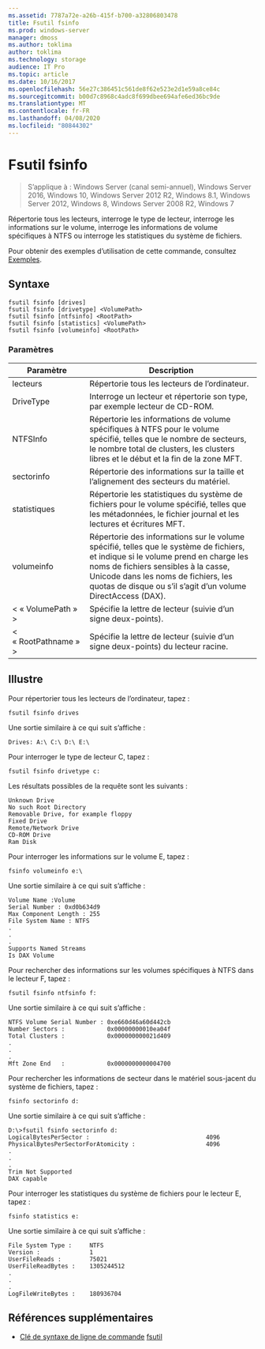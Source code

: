 ```yaml
---
ms.assetid: 7787a72e-a26b-415f-b700-a32806803478
title: Fsutil fsinfo
ms.prod: windows-server
manager: dmoss
ms.author: toklima
author: toklima
ms.technology: storage
audience: IT Pro
ms.topic: article
ms.date: 10/16/2017
ms.openlocfilehash: 56e27c386451c561de8f62e523e2d1e59a8ce84c
ms.sourcegitcommit: b00d7c8968c4adc8f699dbee694afe6ed36bc9de
ms.translationtype: MT
ms.contentlocale: fr-FR
ms.lasthandoff: 04/08/2020
ms.locfileid: "80844302"
---
```

# <a name="fsutil-fsinfo"></a>Fsutil fsinfo
>S’applique à : Windows Server (canal semi-annuel), Windows Server 2016, Windows 10, Windows Server 2012 R2, Windows 8.1, Windows Server 2012, Windows 8, Windows Server 2008 R2, Windows 7

Répertorie tous les lecteurs, interroge le type de lecteur, interroge les informations sur le volume, interroge les informations de volume spécifiques à NTFS ou interroge les statistiques du système de fichiers.

Pour obtenir des exemples d’utilisation de cette commande, consultez [Exemples](#BKMK_examples).

## <a name="syntax"></a>Syntaxe

```
fsutil fsinfo [drives]
fsutil fsinfo [drivetype] <VolumePath>
fsutil fsinfo [ntfsinfo] <RootPath>
fsutil fsinfo [statistics] <VolumePath>
fsutil fsinfo [volumeinfo] <RootPath>
```

### <a name="parameters"></a>Paramètres

|Paramètre|Description|
|-------------|---------------|
|lecteurs|Répertorie tous les lecteurs de l’ordinateur.|
|DriveType|Interroge un lecteur et répertorie son type, par exemple lecteur de CD-ROM.|
|NTFSInfo|Répertorie les informations de volume spécifiques à NTFS pour le volume spécifié, telles que le nombre de secteurs, le nombre total de clusters, les clusters libres et le début et la fin de la zone MFT.|
|sectorinfo|Répertorie des informations sur la taille et l’alignement des secteurs du matériel.|
|statistiques|Répertorie les statistiques du système de fichiers pour le volume spécifié, telles que les métadonnées, le fichier journal et les lectures et écritures MFT.|
|volumeinfo|Répertorie des informations sur le volume spécifié, telles que le système de fichiers, et indique si le volume prend en charge les noms de fichiers sensibles à la casse, Unicode dans les noms de fichiers, les quotas de disque ou s’il s’agit d’un volume DirectAccess (DAX).|
|< « VolumePath » >|Spécifie la lettre de lecteur (suivie d’un signe deux-points).|
|< « RootPathname » >|Spécifie la lettre de lecteur (suivie d’un signe deux-points) du lecteur racine.|

## <a name="examples"></a><a name="BKMK_examples"></a>Illustre
Pour répertorier tous les lecteurs de l’ordinateur, tapez :

```
fsutil fsinfo drives
```

Une sortie similaire à ce qui suit s’affiche :

```
Drives: A:\ C:\ D:\ E:\       
```

Pour interroger le type de lecteur C, tapez :

```
fsutil fsinfo drivetype c:
```

Les résultats possibles de la requête sont les suivants :

```
Unknown Drive
No such Root Directory
Removable Drive, for example floppy
Fixed Drive
Remote/Network Drive
CD-ROM Drive
Ram Disk
```

Pour interroger les informations sur le volume E, tapez :

```
fsinfo volumeinfo e:\
```

Une sortie similaire à ce qui suit s’affiche :

```
Volume Name :Volume
Serial Number : 0xd0b634d9
Max Component Length : 255
File System Name : NTFS
.
.
.
Supports Named Streams
Is DAX Volume
```

Pour rechercher des informations sur les volumes spécifiques à NTFS dans le lecteur F, tapez :

```
fsutil fsinfo ntfsinfo f:
```

Une sortie similaire à ce qui suit s’affiche :

```
NTFS Volume Serial Number : 0xe660d46a60d442cb
Number Sectors :            0x00000000010ea04f
Total Clusters :            0x000000000021d409
.
.
.
Mft Zone End   :            0x0000000000004700       
```

Pour rechercher les informations de secteur dans le matériel sous-jacent du système de fichiers, tapez :

```
fsinfo sectorinfo d:
```

Une sortie similaire à ce qui suit s’affiche :

```
D:\>fsutil fsinfo sectorinfo d:
LogicalBytesPerSector :                                 4096
PhysicalBytesPerSectorForAtomicity :                    4096
.
.
.
Trim Not Supported
DAX capable
```

Pour interroger les statistiques du système de fichiers pour le lecteur E, tapez :

```
fsinfo statistics e:
```

Une sortie similaire à ce qui suit s’affiche :

```
File System Type :     NTFS
Version :              1
UserFileReads :        75021
UserFileReadBytes :    1305244512
.
.
.
LogFileWriteBytes :    180936704       
```

## <a name="additional-references"></a>Références supplémentaires
- [Clé de syntaxe de ligne de commande](command-line-syntax-key.md)
[fsutil](Fsutil.md)



